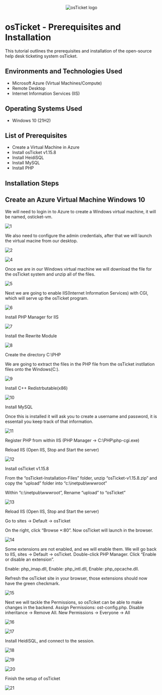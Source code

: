 <p align="center">
<img src="https://i.imgur.com/Clzj7Xs.png" alt="osTicket logo"/>
</p>

<h1>osTicket - Prerequisites and Installation</h1>
This tutorial outlines the prerequisites and installation of the open-source help desk ticketing system osTicket.<br />

<h2>Environments and Technologies Used</h2>

- Microsoft Azure (Virtual Machines/Compute)
- Remote Desktop
- Internet Information Services (IIS)

<h2>Operating Systems Used </h2>

- Windows 10</b> (21H2)

<h2>List of Prerequisites</h2>

- Create a Virtual Machine in Azure
- Install osTicket v1.15.8
- Install HeidiSQL
- Install MySQL
- Install PHP

<h2>Installation Steps</h2>
<h2>Create an Azure Virtual Machine Windows 10</h2>
  
<p>
We will need to login in to Azure to create a Windows virtual machine, it will be named, osticket-vm. 

![1](https://github.com/user-attachments/assets/e9a2ab97-d744-4257-a089-3a53380bbe90)
<p>
We also need to configure the admin credentials, after that we will launch the virtual macine from our desktop. 
  
![2](https://github.com/user-attachments/assets/1d28d36b-17cd-4003-8b57-3a97bccaa29d)
<p>

![4](https://github.com/user-attachments/assets/de9fbf19-07f4-4720-9ecd-e73564347e26)
<p>
Once we are in our Windows virtual machine we will download the file for the osTicket system and unzip all of the files.

![5](https://github.com/user-attachments/assets/9333bfe4-59e3-4eb8-a6b8-2435aa323d15)
<p>
Next we are going to enable IIS(Internet Information Services) with CGI, which will serve up the osTicket program.

![6](https://github.com/user-attachments/assets/8b677da2-6998-4042-8aa6-feea19d669b7)
<p>
Install PHP Manager for IIS 
  
![7](https://github.com/user-attachments/assets/f33944b3-1c2a-4715-a1ec-610f9df23169)
<p>
Install the Rewrite Module

![8](https://github.com/user-attachments/assets/d4cb9781-8753-45c8-80a2-b20e9ad3a0fe)
<p>
Create the directory C:\PHP
<p>
We are going to extract the files in the PHP file from the osTicket instllation files onto the Windows(C:).

![9](https://github.com/user-attachments/assets/dec747e7-36fb-42fb-83b8-cee7fecd0734)
<p>
Install C++ Redistrbutable(x86)

![10](https://github.com/user-attachments/assets/f39206f9-e332-4a0e-89f5-b3107b3b681c)
<p>
Install MySQL
<p>
Once this is installed it will ask you to create a username and password, it is essentail you keep track of that information. 
  
![11](https://github.com/user-attachments/assets/b44dc73b-ed00-4c01-9a4f-7c7972654901)
<p>
Register PHP from within IIS (PHP Manager -> C:\PHP\php-cgi.exe)
<p>
Reload IIS (Open IIS, Stop and Start the server)
  
![12](https://github.com/user-attachments/assets/b2b7243e-15ac-40ea-892d-3bc95906de7a)
<p>
Install osTicket v1.15.8
<p>
From the “osTicket-Installation-Files” folder, unzip “osTicket-v1.15.8.zip” and copy the “upload” folder into “c:\inetpub\wwwroot”
<p>
Within “c:\inetpub\wwwroot”, Rename “upload” to “osTicket”
<p>

![13](https://github.com/user-attachments/assets/7bbfcf07-5276-466f-a290-c94c4a58c1fa)
<p>
Reload IIS (Open IIS, Stop and Start the server)
<p>
Go to sites -> Default -> osTicket
<p>
On the right, click “Browse *:80”. Now osTicket will launch in the browser. 

![14](https://github.com/user-attachments/assets/39d2705c-ecde-42a5-9b75-ee706763901d)
<p>
Some extensions are not enabled, and we will enable them. 
We will go back to IIS, sites -> Default -> osTicket. Double-click PHP Manager. Click “Enable or disable an extension”.
<p>
Enable: php_imap.dll, Enable: php_intl.dll, Enable: php_opcache.dll.
<p>
Refresh the osTicket site in your browser, those extensions should now have the green checkmark. 
<p>

![15](https://github.com/user-attachments/assets/b7977e9b-cbdc-4773-88ef-8705b3ca587d)
<p>
Next we will tackle the Permissions, so osTciket can be able to make changes in the backend. Assign Permissions: ost-config.php. Disable inheritance -> Remove All. New Permissions -> Everyone -> All

![16](https://github.com/user-attachments/assets/2e66e538-cec3-4f8f-8262-30ec614a4f9a)
<p>
  
![17](https://github.com/user-attachments/assets/8634cced-a4b2-4d01-a454-fa648d5adca2)
<p>
Install HeidiSQL, and connect to the session.

![18](https://github.com/user-attachments/assets/ea01215a-608a-4cfb-873c-cb17f654de25)
<p>
  
![19](https://github.com/user-attachments/assets/83fb1fba-0b68-427f-b346-8aa6a2b8ffb3)
<p>
  
![20](https://github.com/user-attachments/assets/ee719447-01c5-4d1b-96bd-0878c5e7a82a)
<p>
Finish the setup of osTicket

![21](https://github.com/user-attachments/assets/d20f4d2a-59da-4429-b055-406e54a0ec29)

<br />
